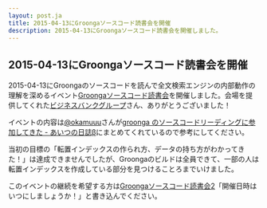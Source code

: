 ```yaml
---
layout: post.ja
title: 2015-04-13にGroongaソースコード読書会を開催
description: 2015-04-13にGroongaソースコード読書会を開催しました。
---
```


## 2015-04-13にGroongaソースコード読書会を開催

2015-04-13にGroongaのソースコードを読んで全文検索エンジンの内部動作の理解を深めるイベント[Groongaソースコード読書会](https://groonga.doorkeeper.jp/events/23042)を開催しました。会場を提供してくれた[ビジネスバンクグループ](http://bbank.jp/)さん、ありがとうございました！

イベントの内容は[@okamuuu](https://twitter.com/okamuuu)さんが[groonga のソースコードリーディングに参加してきた - あいつの日誌β](http://okamuuu.hatenablog.com/entry/2015/04/13/224707)にまとめてくれているので参考にしてください。

当初の目標の「転置インデックスの作られ方、データの持ち方がわかってきた！」は達成できませんでしたが、Groongaのビルドは全員できて、一部の人は転置インデックスを作成している部分を見つけることろまでいけました。

このイベントの継続を希望する方は[Groongaソースコード読書会2](https://github.com/groonga/meetup/issues/6)「開催日時はいつにしましょうか！」と書き込んでください。
